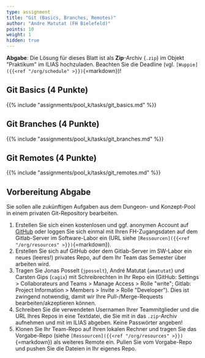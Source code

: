 ```yaml
---
type: assignment
title: "Git (Basics, Branches, Remotes)"
author: "Andre Matutat (FH Bielefeld)"
points: 10
weight: 1
hidden: true
---
```



**Abgabe**: Die Lösung für dieses Blatt ist als **Zip**-Archiv (`.zip`) im Objekt "Praktikum"
im ILIAS hochzuladen. Beachten Sie die Deadline (vgl. `[Wuppie]({{<ref "/org/schedule" >}})`{=markdown})!


## Git Basics (4 Punkte)

{{% include "assignments/pool_k/tasks/git_basics.md" %}}


## Git Branches (4 Punkte)

{{% include "assignments/pool_k/tasks/git_branches.md" %}}


## Git Remotes (4 Punkte)

{{% include "assignments/pool_k/tasks/git_remotes.md" %}}


## Vorbereitung Abgabe

Sie sollen alle zukünftigen Aufgaben aus dem Dungeon- und Konzept-Pool in einem
privaten Git-Repository bearbeiten.

1.  Erstellen Sie sich einen kostenlosen und ggf. anonymen Account auf [GitHub](https://github.com/)
    oder loggen Sie sich einmal mit Ihren FH-Zugangsdaten auf dem Gitlab-Server im Software-Labor
    ein (URL siehe `[Ressourcen]({{<ref "/org/resources" >}})`{=markdown}).
2.  Erstellen Sie sich auf GitHub oder dem Gitlab-Server im SW-Labor ein neues (leeres!) privates Repo,
    auf dem Ihr Team das Semester über arbeiten wird.
3.  Tragen Sie Jonas Posselt (`jposselt`), André Matutat (`amatutat`) und Carsten Gips (`cagix`)
    mit Schreibrechten in Ihr Repo ein (GitHub: Settings > Collaborateurs and Teams > Manage Access > Rolle "write";
    Gitlab: Project Information > Members > Invite > Rolle "Developer").
    Dies ist zwingend notwendig, damit wir Ihre Pull-/Merge-Requests bearbeiten/akzeptieren
    können.
4.  Schreiben Sie die verwendeten Usernamen Ihrer Teammitglieder und die URL Ihres Repos in eine
    Textdatei, die Sie mit in das `.zip`-Archiv aufnehmen und mit im ILIAS abgeben. Keine Passwörter
    angeben!
5.  Klonen Sie Ihr Team-Repo auf Ihren lokalen Rechner und tragen Sie das Vorgabe-Repo (siehe
    `[Ressourcen]({{<ref "/org/resources" >}})`{=markdown}) als weiteres Remote ein. Pullen Sie
    vom Vorgabe-Repo und pushen Sie die Dateien in Ihr eigenes Repo.
